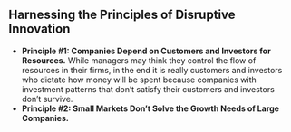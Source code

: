 ## Harnessing the Principles of Disruptive Innovation

- __Principle #1: Companies Depend on Customers and Investors for Resources.__ While managers may think they control the flow of resources in their firms, in the end it is really customers and investors who dictate how money will be spent because companies with investment patterns that don’t satisfy their customers and investors don’t survive.
- __Principle #2: Small Markets Don’t Solve the Growth Needs of Large Companies.__ 